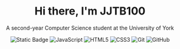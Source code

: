 <div id="header" align="center">
<h1>
Hi there, I'm JJTB100
</h1>
<p>
A second-year Computer Science student at the University of York
</p>
</div>
<div align="center">
<img alt="Static Badge" src="https://img.shields.io/badge/Python-3776AB" alt="Python">
<img src="https://img.shields.io/badge/JavaScript-F7DF1E" alt="JavaScript">
<img src="https://img.shields.io/badge/HTML5-E34F26" alt="HTML5">
<img src="https://img.shields.io/badge/CSS3-1572B6" alt="CSS3">
<img src="https://img.shields.io/badge/Git-F05032" alt="Git">
<img src="https://img.shields.io/badge/GitHub-181717" alt="GitHub">
</div>
